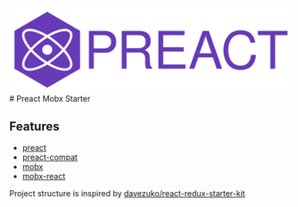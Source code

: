 <img src="./static/preact.svg" width="550"/>
# Preact Mobx Starter

## Features

- [preact](https://github.com/developit/preact)
- [preact-compat](https://github.com/developit/preact-compat)
- [mobx](https://github.com/mobxjs/mobx)
- [mobx-react](https://github.com/mobxjs/mobx-react)


Project structure is inspired by [davezuko/react-redux-starter-kit](https://github.com/davezuko/react-redux-starter-kit#application-structure)
